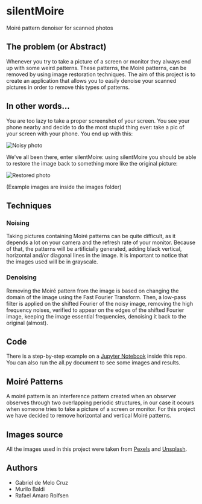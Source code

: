 # silentMoire

Moiré pattern denoiser for scanned photos


## The problem (or Abstract)

Whenever you try to take a picture of a screen or monitor they always end up with some weird patterns. These patterns, the Moiré patterns, can be removed by using image restoration techniques. The aim of this project is to create an application that allows you to easily denoise your scanned pictures in order to remove this types of patterns.


## In other words...

You are too lazy to take a proper screenshot of your screen. You see your phone nearby and decide to do the most stupid thing ever: take a pic of your screen with your phone. You end up with this:

![Noisy photo](https://user-images.githubusercontent.com/23103524/57874836-d8cd6180-77e7-11e9-8cda-cdf32e0b2f82.png)

We've all been there, enter silentMoire: using silentMoire you should be able to restore the image back to something more like the original picture:

![Restored photo](https://user-images.githubusercontent.com/23103524/57874787-c6ebbe80-77e7-11e9-899e-c72f5756e1df.png)

(Example images are inside the images folder)

## Techniques

### Noising
Taking pictures containing Moiré patterns can be quite difficult, as it depends a lot on your camera and the refresh rate of your monitor. Because of that, the patterns will be artificially generated, adding black vertical, horizontal and/or diagonal lines in the image. It is important to notice that the images used will be in grayscale.

### Denoising
Removing the Moiré pattern from the image is based on changing the domain of the image using the Fast Fourier Transform. Then, a low-pass filter is applied on the shifted Fourier of the noisy image, removing the high frequency noises, verified to appear on the edges of the shifted Fourier image, keeping the image essential frequencies, denoising it back to the original (almost).

## Code
There is a step-by-step example on a [Jupyter Notebook](https://github.com/LTKills/silentMoire/blob/master/study.ipynb) inside this repo.
You can also run the all.py document to see some images and results.

## Moiré Patterns
A moiré pattern is an interference pattern created when an observer observes through two overlapping periodic structures, in our case it ocours when someone tries to take a picture of a screen or monitor.
For this project we have decided to remove horizontal and vertical Moiré patterns.

## Images source
All the images used in this project were taken from [Pexels](https://www.pexels.com/) and [Unsplash](https://unsplash.com/).

## Authors

- Gabriel de Melo Cruz
- Murilo Baldi 
- Rafael Amaro Rolfsen
